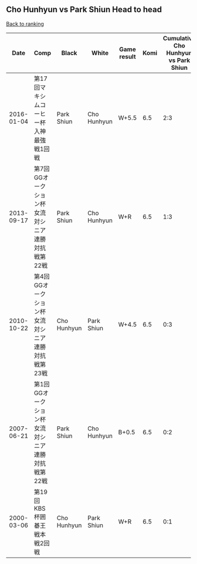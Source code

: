 ## Cho Hunhyun vs Park Shiun Head to head

[Back to ranking](../../index.md)




| **Date** | **Comp** | **Black** | **White** | **Game result** | **Komi** | **Cumulative Cho Hunhyun vs Park Shiun** | **Cho Hunhyun streak** | **Park Shiun streak** | 
| --- | --- | --- | --- | --- | --- | --- | --- | --- |
| 2016-01-04 | 第17回マキシムコーヒー杯入神最強戦1回戦 | Park Shiun | Cho Hunhyun | W+5.5 | 6.5 | 2:3 | 2 | 0 | 
| 2013-09-17 | 第7回GGオークション杯女流対シニア連勝対抗戦第22戦 | Park Shiun | Cho Hunhyun | W+R | 6.5 | 1:3 | 1 | 0 | 
| 2010-10-22 | 第4回GGオークション杯女流対シニア連勝対抗戦第23戦 | Cho Hunhyun | Park Shiun | W+4.5 | 6.5 | 0:3 | 0 | 3 | 
| 2007-06-21 | 第1回GGオークション杯女流対シニア連勝対抗戦第22戦 | Park Shiun | Cho Hunhyun | B+0.5 | 6.5 | 0:2 | 0 | 2 | 
| 2000-03-06 | 第19回KBS杯囲碁王戦本戦2回戦 | Cho Hunhyun | Park Shiun | W+R | 6.5 | 0:1 | 0 | 1 |




